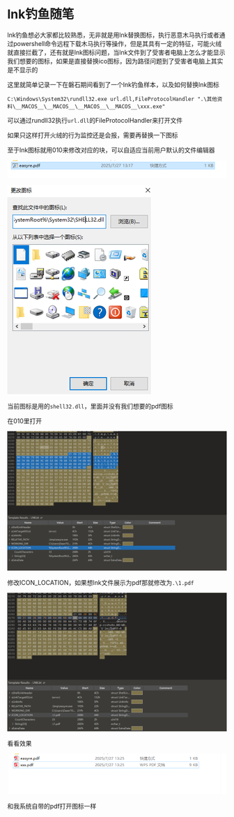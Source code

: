 # lnk钓鱼随笔

lnk钓鱼想必大家都比较熟悉，无非就是用lnk替换图标，执行恶意木马执行或者通过powershell命令远程下载木马执行等操作，但是其具有一定的特征，可能火绒就直接拦截了，还有就是lnk图标问题，当lnk文件到了受害者电脑上怎么才能显示我们想要的图标，如果是直接替换ico图标，因为路径问题到了受害者电脑上其实是不显示的

这里就简单记录一下在磐石期间看到了一个lnk钓鱼样本，以及如何替换lnk图标

```
C:\Windows\System32\rundll32.exe url.dll,FileProtocolHandler ".\其他资料\__MACOS__\__MACOS__\__MACOS__\__MACOS__\xxx.exe"
```

可以通过rundll32执行`url.dll`的FileProtocolHandler来打开文件

如果只这样打开火绒的行为监控还是会报，需要再替换一下图标

至于lnk图标就用010来修改对应的块，可以自适应当前用户默认的文件编辑器

![image-20250727131755876](images/1.png)

![image-20250727131823657](images/2.png)

当前图标是用的`shell32.dll`，里面并没有我们想要的pdf图标

在010里打开

![image-20250727132403413](images/3.png)

修改ICON_LOCATION，如果想lnk文件展示为pdf那就修改为`.\1.pdf`

![image-20250727132527251](images/4.png)

看看效果

![image-20250727132556318](images/5.png)

和我系统自带的pdf打开图标一样
